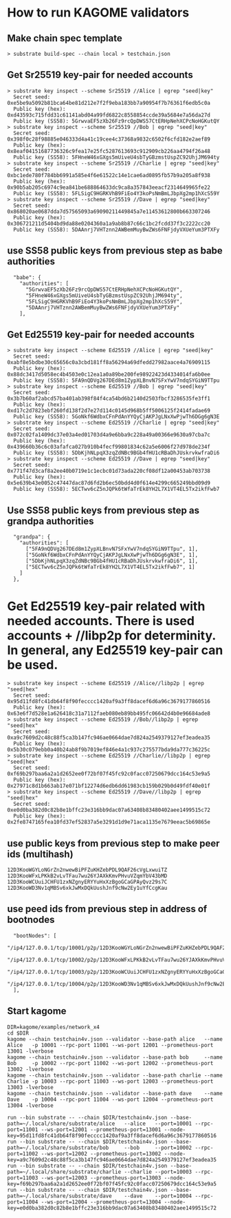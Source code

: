 # How to run KAGOME validators

## Make chain spec template

```
> substrate build-spec --chain local > testchain.json
```

## Get Sr25519 key-pair for needed accounts

```
> substrate key inspect --scheme Sr25519 //Alice | egrep "seed|key"
  Secret seed:       0xe5be9a5092b81bca64be81d212e7f2f9eba183bb7a90954f7b76361f6edb5c0a
  Public key (hex):  0xd43593c715fdd31c61141abd04a99fd6822c8558854ccde39a5684e7a56da27d
  Public key (SS58): 5GrwvaEF5zXb26Fz9rcQpDWS57CtERHpNehXCPcNoHGKutQY
> substrate key inspect --scheme Sr25519 //Bob | egrep "seed|key"
  Secret seed:       0x398f0c28f98885e046333d4a41c19cee4c37368a9832c6502f6cfd182e2aef89
  Public key (hex):  0x8eaf04151687736326c9fea17e25fc5287613693c912909cb226aa4794f26a48
  Public key (SS58): 5FHneW46xGXgs5mUiveU4sbTyGBzmstUspZC92UhjJM694ty
> substrate key inspect --scheme Sr25519 //Charlie | egrep "seed|key"
  Secret seed:       0xbc1ede780f784bb6991a585e4f6e61522c14e1cae6ad0895fb57b9a205a8f938
  Public key (hex):  0x90b5ab205c6974c9ea841be688864633dc9ca8a357843eeacf2314649965fe22
  Public key (SS58): 5FLSigC9HGRKVhB9FiEo4Y3koPsNmBmLJbpXg2mp1hXcS59Y
> substrate key inspect --scheme Sr25519 //Dave | egrep "seed|key"
  Secret seed:       0x868020ae0687dda7d57565093a69090211449845a7e11453612800b663307246
  Public key (hex):  0x306721211d5404bd9da88e0204360a1a9ab8b87c66c1bc2fcdd37f3c2222cc20
  Public key (SS58): 5DAAnrj7VHTznn2AWBemMuyBwZWs6FNFjdyVXUeYum3PTXFy
```

## use SS58 public keys from previous step as babe authorities

      "babe": {
        "authorities": [
          "5GrwvaEF5zXb26Fz9rcQpDWS57CtERHpNehXCPcNoHGKutQY",
          "5FHneW46xGXgs5mUiveU4sbTyGBzmstUspZC92UhjJM694ty",
          "5FLSigC9HGRKVhB9FiEo4Y3koPsNmBmLJbpXg2mp1hXcS59Y",
          "5DAAnrj7VHTznn2AWBemMuyBwZWs6FNFjdyVXUeYum3PTXFy"
        ],

## Get Ed25519 key-pair for needed accounts

```
> substrate key inspect --scheme Ed25519 //Alice | egrep "seed|key"
  Secret seed:       0xabf8e5bdbe30c65656c0a3cbd181ff8a56294a69dfedd27982aace4a76909115
  Public key (hex):  0x88dc3417d5058ec4b4503e0c12ea1a0a89be200fe98922423d4334014fa6b0ee
  Public key (SS58): 5FA9nQDVg267DEd8m1ZypXLBnvN7SFxYwV7ndqSYGiN9TTpu
> substrate key inspect --scheme Ed25519 //Bob | egrep "seed|key"
  Secret seed:       0x3b7b60af2abcd57ba401ab398f84f4ca54bd6b2140d2503fbcf3286535fe3ff1
  Public key (hex):  0xd17c2d7823ebf260fd138f2d7e27d114c0145d968b5ff5006125f2414fadae69
  Public key (SS58): 5GoNkf6WdbxCFnPdAnYYQyCjAKPJgLNxXwPjwTh6DGg6gN3E
> substrate key inspect --scheme Ed25519 //Charlie | egrep "seed|key"
  Secret seed:       0x072c02fa1409dc37e03a4ed01703d4a9e6bba9c228a49a00366e9630a97cba7c
  Public key (hex):  0x439660b36c6c03afafca027b910b4fecf99801834c62a5e6006f27d978de234f
  Public key (SS58): 5DbKjhNLpqX3zqZdNBc9BGb4fHU1cRBaDhJUskrvkwfraDi6
> substrate key inspect --scheme Ed25519 //Dave | egrep "seed|key"
  Secret seed:       0x771f47d3caf8a2ee40b0719e1c1ecbc01d73ada220cf08df12a00453ab703738
  Public key (hex):  0x5e639b43e0052c47447dac87d6fd2b6ec50bdd4d0f614e4299c665249bbd09d9
  Public key (SS58): 5ECTwv6cZ5nJQPk6tWfaTrEk8YH2L7X1VT4EL5Tx2ikfFwb7
```

## Use SS58 public keys from previous step as grandpa authorities

      "grandpa": {
        "authorities": [
          ["5FA9nQDVg267DEd8m1ZypXLBnvN7SFxYwV7ndqSYGiN9TTpu", 1],
          ["5GoNkf6WdbxCFnPdAnYYQyCjAKPJgLNxXwPjwTh6DGg6gN3E", 1],
          ["5DbKjhNLpqX3zqZdNBc9BGb4fHU1cRBaDhJUskrvkwfraDi6", 1],
          ["5ECTwv6cZ5nJQPk6tWfaTrEk8YH2L7X1VT4EL5Tx2ikfFwb7", 1]
        ]
      },

# Get Ed25519 key-pair related with needed accounts. There is used accounts + //libp2p for determinity. In general, any Ed25519 key-pair can be used.

```
> substrate key inspect --scheme Ed25519 //Alice//libp2p | egrep "seed|hex"
  Secret seed:       0x95d11fd8fc41db64f8f90fecccc1420af9a3ff8dacef6d6a96c3679177860516
  Public key (hex):  0x63e6f7d528e1a626418c31a7112faeb080eb89bb495fc06642d4b0e96684ade8
> substrate key inspect --scheme Ed25519 //Bob//libp2p | egrep "seed|hex"
  Secret seed:       0xa9c7609d2c48c88f5ca3b147fc946ae0664dae7d824a2549379127ef3eadea35
  Public key (hex):  0x5b30c079ebb0a40b24ab8f9b7019ef846e4a1c937c275577bda9da777c36225c
> substrate key inspect --scheme Ed25519 //Charlie//libp2p | egrep "seed|hex"
  Secret seed:       0xf69b297baa6a2a1d2652ee0f72bf07f45fc92c0facc07250679dcc164c53e9a5
  Public key (hex):  0x27971c8d1b663ab17e071bf12274d6edb6dd61983cb159b029b0d49fdf40e01f
> substrate key inspect --scheme Ed25519 //Dave//libp2p | egrep "seed|hex"
  Secret seed:       0xe0d0ba382d0c82b8e1bffc23e316bb9dac07a63408b83480402aee1499515c72
  Public key (hex):  0x2fe8747165fea10fd37ef52837a5e3291d1d9e71aca1135e7679eeac5b69865e
```

## use public keys from previous step to make peer ids (multihash)

```
12D3KooWGYLoNGrZn2nwewBiPFZuKHZebPDL9QAF26cVgLxwuiTZ
12D3KooWFxLPKkB2vLvTFau7wu26YJAXkKmvPHvuVZqmYbV43bMD
12D3KooWCUuiJCHFU1zxNZgnyERYYuHxXzBgoGCaGPAyQvz29s7C
12D3KooWD3Nv1qMBSv6xkJwMxDQkUushJnf9cNw2Ey1uYfCcgKau
```

## use peed ids from previous step in address of bootnodes

```
  "bootNodes": [
    "/ip4/127.0.0.1/tcp/10001/p2p/12D3KooWGYLoNGrZn2nwewBiPFZuKHZebPDL9QAF26cVgLxwuiTZ",
    "/ip4/127.0.0.1/tcp/10002/p2p/12D3KooWFxLPKkB2vLvTFau7wu26YJAXkKmvPHvuVZqmYbV43bMD",
    "/ip4/127.0.0.1/tcp/10003/p2p/12D3KooWCUuiJCHFU1zxNZgnyERYYuHxXzBgoGCaGPAyQvz29s7C",
    "/ip4/127.0.0.1/tcp/10004/p2p/12D3KooWD3Nv1qMBSv6xkJwMxDQkUushJnf9cNw2Ey1uYfCcgKau"
  ],
```

## Start kagome

```
DIR=kagome/examples/network_x4
cd $DIR
kagome --chain testchain4v.json --validator --base-path alice   --name Alice   -p 10001 --rpc-port 11001 --ws-port 12001 --prometheus-port 13001 -lverbose
kagome --chain testchain4v.json --validator --base-path bob     --name Bob     -p 10002 --rpc-port 11002 --ws-port 12002 --prometheus-port 13002 -lverbose
kagome --chain testchain4v.json --validator --base-path charlie --name Charlie -p 10003 --rpc-port 11003 --ws-port 12003 --prometheus-port 13003 -lverbose
kagome --chain testchain4v.json --validator --base-path dave    --name Dave    -p 10004 --rpc-port 11004 --ws-port 12004 --prometheus-port 13004 -lverbose

run --bin substrate -- --chain $DIR/testchain4v.json --base-path=~/.local/share/substrate/alice   --alice   --port=10001 --rpc-port=11001 --ws-port=12001 --prometheus-port=13001 --node-key=95d11fd8fc41db64f8f90fecccc1420af9a3ff8dacef6d6a96c3679177860516
run --bin substrate -- --chain $DIR/testchain4v.json --base-path=~/.local/share/substrate/bob     --bob     --port=10002 --rpc-port=11002 --ws-port=12002 --prometheus-port=13002 --node-key=a9c7609d2c48c88f5ca3b147fc946ae0664dae7d824a2549379127ef3eadea35
run --bin substrate -- --chain $DIR/testchain4v.json --base-path=~/.local/share/substrate/charlie --charlie --port=10003 --rpc-port=11003 --ws-port=12003 --prometheus-port=13003 --node-key=f69b297baa6a2a1d2652ee0f72bf07f45fc92c0facc07250679dcc164c53e9a5
run --bin substrate -- --chain $DIR/testchain4v.json --base-path=~/.local/share/substrate/dave    --dave    --port=10004 --rpc-port=11004 --ws-port=12004 --prometheus-port=13004 --node-key=e0d0ba382d0c82b8e1bffc23e316bb9dac07a63408b83480402aee1499515c72
```